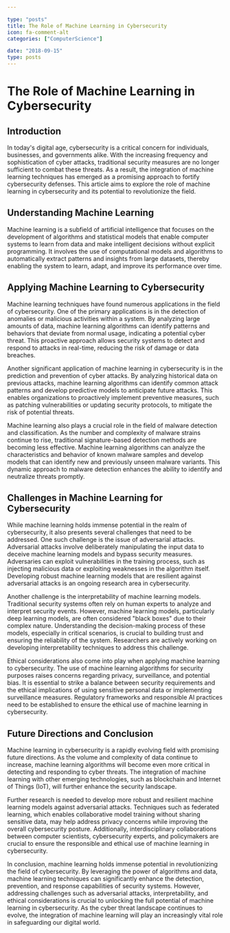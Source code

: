 ```yaml
---

type: "posts"
title: The Role of Machine Learning in Cybersecurity
icon: fa-comment-alt
categories: ["ComputerScience"]

date: "2018-09-15"
type: posts
---
```





# The Role of Machine Learning in Cybersecurity

## Introduction

In today's digital age, cybersecurity is a critical concern for individuals, businesses, and governments alike. With the increasing frequency and sophistication of cyber attacks, traditional security measures are no longer sufficient to combat these threats. As a result, the integration of machine learning techniques has emerged as a promising approach to fortify cybersecurity defenses. This article aims to explore the role of machine learning in cybersecurity and its potential to revolutionize the field.

## Understanding Machine Learning

Machine learning is a subfield of artificial intelligence that focuses on the development of algorithms and statistical models that enable computer systems to learn from data and make intelligent decisions without explicit programming. It involves the use of computational models and algorithms to automatically extract patterns and insights from large datasets, thereby enabling the system to learn, adapt, and improve its performance over time.

## Applying Machine Learning to Cybersecurity

Machine learning techniques have found numerous applications in the field of cybersecurity. One of the primary applications is in the detection of anomalies or malicious activities within a system. By analyzing large amounts of data, machine learning algorithms can identify patterns and behaviors that deviate from normal usage, indicating a potential cyber threat. This proactive approach allows security systems to detect and respond to attacks in real-time, reducing the risk of damage or data breaches.

Another significant application of machine learning in cybersecurity is in the prediction and prevention of cyber attacks. By analyzing historical data on previous attacks, machine learning algorithms can identify common attack patterns and develop predictive models to anticipate future attacks. This enables organizations to proactively implement preventive measures, such as patching vulnerabilities or updating security protocols, to mitigate the risk of potential threats.

Machine learning also plays a crucial role in the field of malware detection and classification. As the number and complexity of malware strains continue to rise, traditional signature-based detection methods are becoming less effective. Machine learning algorithms can analyze the characteristics and behavior of known malware samples and develop models that can identify new and previously unseen malware variants. This dynamic approach to malware detection enhances the ability to identify and neutralize threats promptly.

## Challenges in Machine Learning for Cybersecurity

While machine learning holds immense potential in the realm of cybersecurity, it also presents several challenges that need to be addressed. One such challenge is the issue of adversarial attacks. Adversarial attacks involve deliberately manipulating the input data to deceive machine learning models and bypass security measures. Adversaries can exploit vulnerabilities in the training process, such as injecting malicious data or exploiting weaknesses in the algorithm itself. Developing robust machine learning models that are resilient against adversarial attacks is an ongoing research area in cybersecurity.

Another challenge is the interpretability of machine learning models. Traditional security systems often rely on human experts to analyze and interpret security events. However, machine learning models, particularly deep learning models, are often considered "black boxes" due to their complex nature. Understanding the decision-making process of these models, especially in critical scenarios, is crucial to building trust and ensuring the reliability of the system. Researchers are actively working on developing interpretability techniques to address this challenge.

Ethical considerations also come into play when applying machine learning to cybersecurity. The use of machine learning algorithms for security purposes raises concerns regarding privacy, surveillance, and potential bias. It is essential to strike a balance between security requirements and the ethical implications of using sensitive personal data or implementing surveillance measures. Regulatory frameworks and responsible AI practices need to be established to ensure the ethical use of machine learning in cybersecurity.

## Future Directions and Conclusion

Machine learning in cybersecurity is a rapidly evolving field with promising future directions. As the volume and complexity of data continue to increase, machine learning algorithms will become even more critical in detecting and responding to cyber threats. The integration of machine learning with other emerging technologies, such as blockchain and Internet of Things (IoT), will further enhance the security landscape.

Further research is needed to develop more robust and resilient machine learning models against adversarial attacks. Techniques such as federated learning, which enables collaborative model training without sharing sensitive data, may help address privacy concerns while improving the overall cybersecurity posture. Additionally, interdisciplinary collaborations between computer scientists, cybersecurity experts, and policymakers are crucial to ensure the responsible and ethical use of machine learning in cybersecurity.

In conclusion, machine learning holds immense potential in revolutionizing the field of cybersecurity. By leveraging the power of algorithms and data, machine learning techniques can significantly enhance the detection, prevention, and response capabilities of security systems. However, addressing challenges such as adversarial attacks, interpretability, and ethical considerations is crucial to unlocking the full potential of machine learning in cybersecurity. As the cyber threat landscape continues to evolve, the integration of machine learning will play an increasingly vital role in safeguarding our digital world.